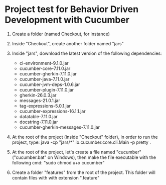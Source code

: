 # Project test for Behavior Driven Development with Cucumber
1. Create a folder (named Checkout, for instance) 
2. Inside "Checkout", create another folder named "jars"
3. Inside "jars", download the latest version of the following dependencies:
	- ci-environment-9.1.0.jar
	- cucumber-core-7.11.0.jar
	- cucumber-gherkin-7.11.0.jar
	- cucumber-java-7.11.0.jar
	- cucumber-jvm-deps-1.0.6.jar
	- cucumber-plugin-7.11.0.jar
	- gherkin-26.0.3.jar
	- messages-21.0.1.jar
	- tag-expressions-5.0.1.jar
	- cucumber-expressions-16.1.1.jar
	- datatable-7.11.0.jar
	- docstring-7.11.0.jar
	- cucumber-gherkin-messages-7.11.0.jar
 

4. At the root of the project (inside "Checkout" folder), in order to run the project, type:
	java -cp "jars/*" io.cucumber.core.cli.Main -p pretty .

5. At the root of the project, let's create a file named "cucumber" ("cucumber.bat" on Windows), then 
   make the file executable with the following cmd: "sudo chmod u+x cucumber"

6. Create a folder "features" from the root of the project. This folder will contain files with
   with extension ".feature"
